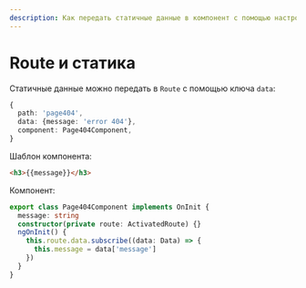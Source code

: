 ```yaml
---
description: Как передать статичные данные в компонент с помощью настроек роута.
---
```


# Route и статика

Статичные данные можно передать в `Route` с помощью ключа `data`:

```typescript
{
  path: 'page404',
  data: {message: 'error 404'},
  component: Page404Component,
}
```

Шаблон компонента:

```html
<h3>{{message}}</h3>
```

Компонент:

```typescript
export class Page404Component implements OnInit {
  message: string
  constructor(private route: ActivatedRoute) {}
  ngOnInit() {
    this.route.data.subscribe((data: Data) => {
      this.message = data['message']
    })
  }
}
```
